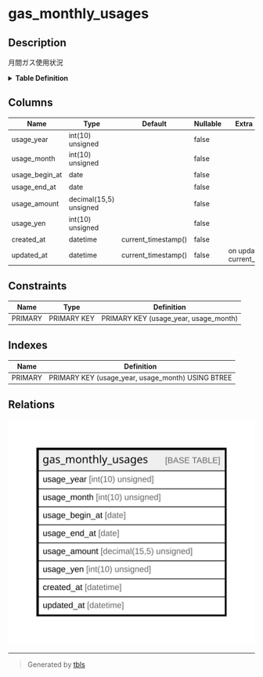 # gas_monthly_usages

## Description

月間ガス使用状況

<details>
<summary><strong>Table Definition</strong></summary>

```sql
CREATE TABLE `gas_monthly_usages` (
  `usage_year` int(10) unsigned NOT NULL COMMENT '年',
  `usage_month` int(10) unsigned NOT NULL COMMENT '月',
  `usage_begin_at` date NOT NULL COMMENT '開始日',
  `usage_end_at` date NOT NULL COMMENT '終了日',
  `usage_amount` decimal(15,5) unsigned NOT NULL COMMENT '使用量(m^3)',
  `usage_yen` int(10) unsigned NOT NULL COMMENT '料金(円)',
  `created_at` datetime NOT NULL DEFAULT current_timestamp() COMMENT '作成日時',
  `updated_at` datetime NOT NULL DEFAULT current_timestamp() ON UPDATE current_timestamp() COMMENT '更新日時',
  PRIMARY KEY (`usage_year`,`usage_month`)
) ENGINE=InnoDB DEFAULT CHARSET=utf8mb4 COLLATE=utf8mb4_general_ci COMMENT='月間ガス使用状況'
```

</details>

## Columns

| Name | Type | Default | Nullable | Extra Definition | Children | Parents | Comment |
| ---- | ---- | ------- | -------- | ---------------- | -------- | ------- | ------- |
| usage_year | int(10) unsigned |  | false |  |  |  | 年 |
| usage_month | int(10) unsigned |  | false |  |  |  | 月 |
| usage_begin_at | date |  | false |  |  |  | 開始日 |
| usage_end_at | date |  | false |  |  |  | 終了日 |
| usage_amount | decimal(15,5) unsigned |  | false |  |  |  | 使用量(m^3) |
| usage_yen | int(10) unsigned |  | false |  |  |  | 料金(円) |
| created_at | datetime | current_timestamp() | false |  |  |  | 作成日時 |
| updated_at | datetime | current_timestamp() | false | on update current_timestamp() |  |  | 更新日時 |

## Constraints

| Name | Type | Definition |
| ---- | ---- | ---------- |
| PRIMARY | PRIMARY KEY | PRIMARY KEY (usage_year, usage_month) |

## Indexes

| Name | Definition |
| ---- | ---------- |
| PRIMARY | PRIMARY KEY (usage_year, usage_month) USING BTREE |

## Relations

![er](gas_monthly_usages.svg)

---

> Generated by [tbls](https://github.com/k1LoW/tbls)
